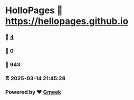 # HolloPages :link: https://hellopages.github.io 
### :page_facing_up: [4](https://hellopages.github.io/tag.html) 
### :speech_balloon: 0 
### :hibiscus: 943 
### :alarm_clock: 2025-03-14 21:45:28 
### Powered by :heart: [Gmeek](https://github.com/Meekdai/Gmeek)
